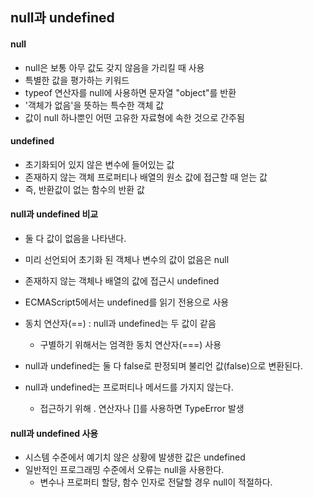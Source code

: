 ## null과 undefined

#### null

- null은 보통 아무 값도 갖지 않음을 가리킬 때 사용
- 특별한 값을 평가하는 키워드
- typeof 연산자를 null에 사용하면 문자열 "object"를 반환
- '객체가 없음'을 뜻하는 특수한 객체 값
- 값이 null 하나뿐인 어떤 고유한 자료형에 속한 것으로 간주됨

#### undefined

- 초기화되어 있지 않은 변수에 들어있는 값
- 존재하지 않는 객체 프로퍼티나 배열의 원소 값에 접근할 때 얻는 값
- 즉, 반환값이 없는 함수의 반환 값

#### null과 undefined 비교

- 둘 다 값이 없음을 나타낸다.
- 미리 선언되어 초기화 된 객체나 변수의 값이 없음은 null
- 존재하지 않는 객체나 배열의 값에 접근시 undefined
- ECMAScript5에서는 undefined를 읽기 전용으로 사용
- 동치 연산자(==) : null과 undefined는 두 값이 같음
  - 구별하기 위해서는 엄격한 동치 연산자(===) 사용

- null과 undefined는 둘 다 false로 판정되며 불리언 값(false)으로 변환된다.
- null과 undefined는 프로퍼티나 메서드를 가지지 않는다.
  - 접근하기 위해 . 연산자나 []를 사용하면 TypeError 발생

#### null과 undefined 사용

- 시스템 수준에서 예기치 않은 상황에 발생한 값은 undefined
- 일반적인 프로그래밍 수준에서 오류는 null을 사용한다.
  - 변수나 프로퍼티 할당, 함수 인자로 전달할 경우 null이 적절하다.